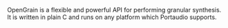 OpenGrain is a flexible and powerful API for performing granular synthesis. It is written in plain C and runs on any platform which Portaudio supports.